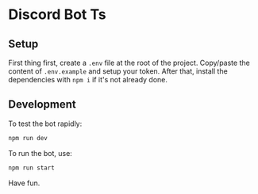 # Discord Bot Ts

## Setup
First thing first, create a `.env` file at the root of the project.
Copy/paste the content of `.env.example` and setup your token.
After that, install the dependencies with `npm i` if it's not already done.

## Development

To test the bot rapidly:
```bash
npm run dev
```

To run the bot, use:
```bash
npm run start
```

Have fun.